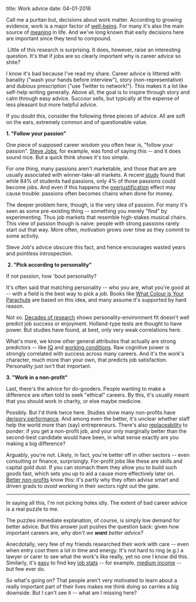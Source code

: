 title: Work advice
date: 04-01-2016

Call me a puritan but, decisions about work matter. According to growing evidence, work is a major factor of [well-being](https://www.jstor.org/stable/2234639?seq=1#page_scan_tab_contents). For many it's also the main source of [meaning](https://aeon.co/essays/what-is-better-a-happy-life-or-a-meaningful-one) in life. And we've long known that early decisions here are important since they tend to compound.

 Little of this research is surprising. It does, however, raise an interesting question. It's that if jobs are so clearly important why is career advice so shite?

I know it's bad because I've read my share. Career advice is littered with banality ("wash your hands before interview"), story (non-representative) and dubious prescription ("use Twitter to network!"). This makes it a lot like self-help writing generally. Above all, the goal is to inspire through story and calm through easy advice. Succour sells, but typically at the expense of less pleasant but more helpful advice.

If you doubt this, consider the following three pieces of advice. All are soft on the ears, extremely common and of questionable value.

**1. "Follow your passion"**

One piece of supposed career wisdom you often hear is, "follow your passion". [Steve Jobs](https://news.stanford.edu/2005/06/14/jobs-061505/), for example, was fond of saying this -- and it does sound nice. But a quick think shows it's too simple.

For one thing, many passions aren't marketable, and those that are are usually associated with winner-take-all markets. A recent [study](https://80000hours.org/articles/dont-follow-your-passion/) found that while 84% of students had passions, only 4% of those passions could become jobs. And even if this happens the [overjustification](https://en.wikipedia.org/wiki/Overjustification_effect) effect may cause trouble: passions often becomes chains when done for money.

The deeper problem here, though, is the very idea of passion. For many it's seen as some pre-existing thing -- something you merely "find" by experimenting. Thus job markets that resemble high-stakes musical chairs. This view of passion though is naïve: people with strong passions rarely start out that way. More often, motivation grows over time as they commit to some activity.

Steve Job's advice obscure this fact, and hence encourages wasted years and pointless introspection.

 **2. "Pick according to personality"**

If not passion, how 'bout personality?

It's often said that matching personality -- who you are, what you're good at -- with a field is the best way to pick a job. Books like [What Colour is Your Parachute](https://www.amazon.co.uk/What-Color-Your-Parachute-2016/dp/160774662X) are based on this idea, and many assume it's supported by hard reason.

Not so. [Decades of research](https://www.highbeam.com/doc/1G1-115567607.html) shows personality-environment fit doesn't well predict job success or enjoyment. Holland-type tests are thought to have power. But studies have found, at best, only very weak correlations here.

What's more, we know other general attributes that actually are strong predictors -- like [IQ](https://www.unc.edu/~nielsen/soci708/cdocs/Schmidt_Hunter_2004.pdf) and [working conditions](https://80000hours.org/2012/12/our-research-on-how-to-find-a-job-you-love/). Raw cognitive power is strongly correlated with success across many careers. And it's the work's character, much more than your own, that predicts job satisfaction. Personality just isn't that important.

**3\. "Work in a non-profit"**

Last, there's the advice for do-gooders. People wanting to make a difference are often told to seek "ethical" careers. By this, it's usually meant that you should work in charity, or else maybe medicine.

Possibly. But I'd think twice here. Studies show many non-profits have [derisory performance](https://www.givewell.org/giving101/Accomplishing-Nothing). And among even the better, it's unclear whether staff help the world more than (say) entrepreneurs. There's also [replaceability](https://80000hours.org/2012/01/just-what-is-making-a-difference-counterfactuals-and-career-choice/) to ponder: if you get a non-profit job, and your only marginally better than the second-best candidate would have been, in what sense exactly are you making a big difference?

Arguably, you're not. Likely, in fact, you're better off in other sectors -- even consulting or finance, surprisingly. For-profit jobs like these are skills and capital gold dust. If you can stomach them they allow you to build such goods fast, which sets you up to aid a cause more effectively later on. [Better non-profits](https://80000hours.org/2015/09/what-do-leaders-of-effective-non-profits-say-about-working-in-non-profits-interviews-with-givedirectly-deworm-the-world-initiative-development-media-international-schistosomiasis-control-initiativ/) know this: it's partly why they often advise smart and driven grads to *avoid* working in their sectors right out the gate. 

___

In saying all this, I'm not picking holes idly. The extent of bad career advice is a real puzzle to me. 

The puzzles immediate explanation, of course, is simply low demand for better advice. But this answer just pushes the question back: given how important careers are, *why don't we **want** better advice?*

Anecdotally, very few of my friends researched their work with care -- even when entry cost them a lot in time and energy. It's not hard to ring (e.g.) a lawyer or carer to see what the work's like really, yet no one I know did this. Similarly, it's [easy](https://www.onetonline.org/) to find key [job stats](https://www.bls.gov/ooh/) -- for example, [medium income](https://www.ons.gov.uk/employmentandlabourmarket/peopleinwork/earningsandworkinghours/bulletins/annualsurveyofhoursandearnings/2015provisionalresults) -- but few ever do.

So what's going on? That people aren't very motivated to learn about a really important part of their lives makes me think doing so carries a big downside. But I can't see it -- what am I missing here?
